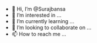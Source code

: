 - 👋 Hi, I’m @Surajbansa
- 👀 I’m interested in ...
- 🌱 I’m currently learning ...
- 💞️ I’m looking to collaborate on ...
- 📫 How to reach me ...

<!---
Surajbansa/Surajbansa is a ✨ special ✨ repository because its `README.md` (this file) appears on your GitHub profile.
You can click the Preview link to take a look at your changes.
--->
